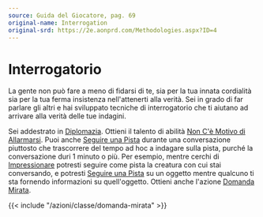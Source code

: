 ```yaml
---
source: Guida del Giocatore, pag. 69
original-name: Interrogation
original-srd: https://2e.aonprd.com/Methodologies.aspx?ID=4
---
```


# Interrogatorio

La gente non può fare a meno di fidarsi di te, sia per la tua innata cordialità
sia per la tua ferma insistenza nell'attenerti alla verità. Sei in grado di far
parlare gli altri e hai sviluppato tecniche di interrogatorio che ti aiutano ad
arrivare alla verità delle tue indagini.

Sei addestrato in [Diplomazia](/abilita/diplomazia). Ottieni il talento di
abilità
[Non C'è Motivo di Allarmarsi](/talenti/generici/non-c-e-motivo-di-allarmarsi).
Puoi anche [Seguire una Pista](/azioni/classe/seguire-una-pista) durante una
conversazione piuttosto che trascorrere del tempo ad hoc a indagare sulla pista,
purché la conversazione duri 1 minuto o più. Per esempio, mentre cerchi di
[Impressionare](/azioni/abilita/impressionare) potresti seguire come pista la
creatura con cui stai conversando, e potresti
[Seguire una Pista](/azioni/classe/seguire-una-pista) su un oggetto mentre
qualcuno ti sta fornendo informazioni su quell'oggetto. Ottieni anche l'azione
[Domanda Mirata](/azioni/classe/domanda-mirata).

{{< include "/azioni/classe/domanda-mirata" >}}
